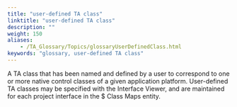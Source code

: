 ```yaml
--- 
title: "user-defined TA class"
linktitle: "user-defined TA class"
description: ""
weight: 150
aliases: 
    - /TA_Glossary/Topics/glossaryUserDefinedClass.html
keywords: "glossary, user-defined TA class"
---
```


A TA class that has been named and defined by a user to correspond to one or more native control classes of a given application platform. User-defined TA classes may be specified with the Interface Viewer, and are maintained for each project interface in the $ Class Maps entity.

